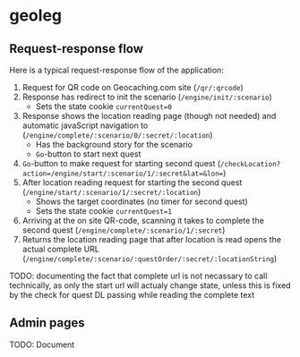 # geoleg


## Request-response flow

Here is a typical request-response flow of the application:
1. Request for QR code on Geocaching.com site (`/qr/:qrcode`)
1. Response has redirect to init the scenario (`/engine/init/:scenario`)
   - Sets the state cookie `currentQuest=0`
1. Response shows the location reading page (though not needed) and automatic javaScript navigation to (`/engine/complete/:scenario/0/:secret/:location`)
   - Has the background story for the scenario
   - `Go`-button to start next quest
1. `Go`-button to make request for starting second quest (`/checkLocation?action=/engine/start/:scenario/1/:secret&lat=&lon=`)
1. After location reading request for starting the second quest (`/engine/start/:scenario/1/:secret/:location`) 
   - Shows the target coordinates (no timer for second quest)
   - Sets the state cookie `currentQuest=1`
1. Arriving at the on site QR-code, scanning it takes to complete the second quest (`/engine/complete/:scenario/1/:secret`)
1. Returns the location reading page that after location is read opens the actual complete URL (`/engine/complete/:scenario/:questOrder/:secret/:locationString`)

TODO: documenting the fact that complete url is not necassary to call technically, as only the start url will actualy change state, unless this is fixed by the check for quest DL passing while reading the complete text

## Admin pages
TODO: Document